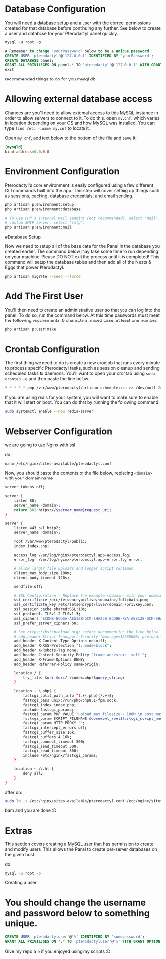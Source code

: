 # Database Configuration

You will need a database setup and a user with the correct permissions created for that database before continuing any further. See below to create a user and database for your Pterodactyl panel quickly.

```sql
mysql -u root -p

# Remember to change 'yourPassword' below to be a unique password
CREATE USER 'pterodactyl'@'127.0.0.1' IDENTIFIED BY 'yourPassword';
CREATE DATABASE panel;
GRANT ALL PRIVILEGES ON panel.* TO 'pterodactyl'@'127.0.0.1' WITH GRANT OPTION;
exit
```
recommended things to do for you mysql db

# Allowing external database access
Chances are you'll need to allow external access to this MySQL instance in order to allow servers to connect to it. To do this, open ``my.cnf``, which varies in location depending on your OS and how MySQL was installed. You can type ``find /etc -iname my.cnf`` to locate it.

Open ``my.cnf``, add text below to the bottom of the file and save it:
```cnf
[mysqld]
bind-address=0.0.0.0
```

# Environment Configuration

Pterodactyl's core environment is easily configured using a few different CLI commands built into the app. This step will cover setting up things such as sessions, caching, database credentials, and email sending.

```bash
php artisan p:environment:setup
php artisan p:environment:database

# To use PHP's internal mail sending (not recommended), select "mail". To use a
# custom SMTP server, select "smtp".
php artisan p:environment:mail
```

#Database Setup

Now we need to setup all of the base data for the Panel in the database you created earlier. The command below may take some time to run depending on your machine. Please DO NOT exit the process until it is completed! This command will setup the database tables and then add all of the Nests & Eggs that power Pterodactyl.

```bash
php artisan migrate --seed --force
```

# Add The First User

You'll then need to create an administrative user so that you can log into the panel. To do so, run the command below. At this time passwords must meet the following requirements: 8 characters, mixed case, at least one number.

```bash
php artisan p:user:make
```
# Crontab Configuration

The first thing we need to do is create a new cronjob that runs every minute to process specific Pterodactyl tasks, such as session cleanup and sending scheduled tasks to daemons. You'll want to open your crontab using ``sudo crontab -e`` and then paste the line below.

```bash
* * * * * php /var/www/pterodactyl/artisan schedule:run >> /dev/null 2>&1
```

If you are using redis for your system, you will want to make sure to enable that it will start on boot. You can do that by running the following command:
```bash
sudo systemctl enable --now redis-server
```

# Webserver Configuration
we are going to use Nginx with ssl

do:
```bash
nano /etc/nginx/sites-available/pterodactyl.conf
```
Now, you should paste the contents of the file below, replacing ``<domain>`` with your domain name
```bash
server_tokens off;

server {
    listen 80;
    server_name <domain>;
    return 301 https://$server_name$request_uri;
}

server {
    listen 443 ssl http2;
    server_name <domain>;

    root /var/www/pterodactyl/public;
    index index.php;

    access_log /var/log/nginx/pterodactyl.app-access.log;
    error_log  /var/log/nginx/pterodactyl.app-error.log error;

    # allow larger file uploads and longer script runtimes
    client_max_body_size 100m;
    client_body_timeout 120s;

    sendfile off;

    # SSL Configuration - Replace the example <domain> with your domain
    ssl_certificate /etc/letsencrypt/live/<domain>/fullchain.pem;
    ssl_certificate_key /etc/letsencrypt/live/<domain>/privkey.pem;
    ssl_session_cache shared:SSL:10m;
    ssl_protocols TLSv1.2 TLSv1.3;
    ssl_ciphers "ECDHE-ECDSA-AES128-GCM-SHA256:ECDHE-RSA-AES128-GCM-SHA256:ECDHE-ECDSA-AES256-GCM-SHA384:ECDHE-RSA-AES256-GCM-SHA384:ECDHE-ECDSA-CHACHA20-POLY1305:ECDHE-RSA-CHACHA20-POLY1305:DHE-RSA-AES128-GCM-SHA256:DHE-RSA-AES256-GCM-SHA384";
    ssl_prefer_server_ciphers on;

    # See https://hstspreload.org/ before uncommenting the line below.
    # add_header Strict-Transport-Security "max-age=15768000; preload;";
    add_header X-Content-Type-Options nosniff;
    add_header X-XSS-Protection "1; mode=block";
    add_header X-Robots-Tag none;
    add_header Content-Security-Policy "frame-ancestors 'self'";
    add_header X-Frame-Options DENY;
    add_header Referrer-Policy same-origin;

    location / {
        try_files $uri $uri/ /index.php?$query_string;
    }

    location ~ \.php$ {
        fastcgi_split_path_info ^(.+\.php)(/.+)$;
        fastcgi_pass unix:/run/php/php8.1-fpm.sock;
        fastcgi_index index.php;
        include fastcgi_params;
        fastcgi_param PHP_VALUE "upload_max_filesize = 100M \n post_max_size=100M";
        fastcgi_param SCRIPT_FILENAME $document_root$fastcgi_script_name;
        fastcgi_param HTTP_PROXY "";
        fastcgi_intercept_errors off;
        fastcgi_buffer_size 16k;
        fastcgi_buffers 4 16k;
        fastcgi_connect_timeout 300;
        fastcgi_send_timeout 300;
        fastcgi_read_timeout 300;
        include /etc/nginx/fastcgi_params;
    }

    location ~ /\.ht {
        deny all;
    }
}
```
after do:
```bash
sudo ln -s /etc/nginx/sites-available/pterodactyl.conf /etc/nginx/sites-enabled/pterodactyl.conf && sudo systemctl restart nginx
```
bam and you are done :D

# Extras
This section covers creating a MySQL user that has permission to create and modify users. This allows the Panel to create per-server databases on the given host.

do:
```bash
mysql -u root -p
```
Creating a user
# You should change the username and password below to something unique.
```sql
CREATE USER 'pterodactyluser'@'%' IDENTIFIED BY 'somepassword';
GRANT ALL PRIVILEGES ON *.* TO 'pterodactyluser'@'%' WITH GRANT OPTION;
```

Give my repo a ⭐ if you enjoyed using my scripts :D


